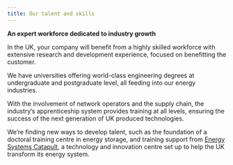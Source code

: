 ```yaml
---
title: Our talent and skills
---
```

**An expert workforce dedicated to industry growth**

In the UK, your company will benefit from a highly skilled workforce with extensive research and development experience, focused on benefitting the customer.
 
We have universities offering world-class engineering degrees at undergraduate and postgraduate level, all feeding into our energy industries.  
 
With the involvement of network operators and the supply chain, the industry’s apprenticeship system provides training at all levels, ensuring the success of the next generation of UK produced technologies.
 
We’re finding new ways to develop talent, such as the foundation of a doctoral training centre in energy storage, and training support from [Energy Systems Catapult](https://es.catapult.org.uk/), a technology and innovation centre set up to help the UK transform its energy system.

